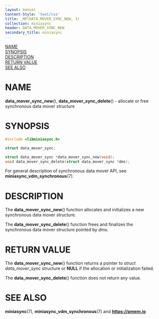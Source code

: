 ```yaml
---
layout: manual
Content-Style: 'text/css'
title: _MP(DATA_MOVER_SYNC_NEW, 3)
collection: miniasync
header: DATA_MOVER_SYNC_NEW
secondary_title: miniasync
...
```


[comment]: <> (SPDX-License-Identifier: BSD-3-Clause)
[comment]: <> (Copyright 2022, Intel Corporation)

[comment]: <> (data_mover_sync_new.3 -- man page for miniasync data_mover_sync_new operation)

[NAME](#name)<br />
[SYNOPSIS](#synopsis)<br />
[DESCRIPTION](#description)<br />
[RETURN VALUE](#return-value)<br />
[SEE ALSO](#see-also)<br />

# NAME #

**data_mover_sync_new**(), **data_mover_sync_delete**() - allocate or free synchronous
data mover structure

# SYNOPSIS #

```c
#include <libminiasync.h>

struct data_mover_sync;

struct data_mover_sync *data_mover_sync_new(void);
void data_mover_sync_delete(struct data_mover_sync *dms);
```

For general description of synchronous data mover API, see **miniasync_vdm_synchronous**(7).

# DESCRIPTION #

The **data_mover_sync_new**() function allocates and initializes a new synchronous data mover structure.

The **data_mover_sync_delete**() function frees and finalizes the synchronous data mover structure
pointed by *dms*.

# RETURN VALUE #

The **data_mover_sync_new**() function returns a pointer to *struct data_mover_sync* structure or
**NULL** if the allocation or initialization failed.

The **data_mover_sync_delete**() function does not return any value.

# SEE ALSO #

**miniasync**(7), **miniasync_vdm_synchronous**(7)
and **<https://pmem.io>**
